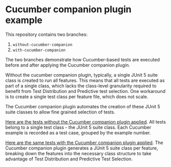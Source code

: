 # Cucumber companion plugin example

This repository contains two branches:
1. `without-cucumber-companion`
2. `with-cucumber-companion`

The two branches demonstrate how Cucumber-based tests are executed before and after applying the Cucumber companion plugin.

Without the cucumber companion plugin, typically, a single JUnit 5 suite class is created to run all features. This means that all tests are executed as part of a single class, which lacks the class-level granularity required to benefit from Test Distribution and Predictive test selection. One workaround is to create a single test class per feature file, which does not scale.

The Cucumber companion plugin automates the creation of these JUnit 5 suite classes to allow fine grained selection of tests.

[Here are the tests without the Cucumber companion plugin applied](https://ge.solutions-team.gradle.com/s/azhjumyvannks/tests/overview). All tests belong to a single test class - the JUnit 5 suite class. Each Cucumber example is recorded as a test case, grouped by the example number.

[Here are the same tests with the Cucumber companion plugin applied](https://ge.solutions-team.gradle.com/s/awzonnj24zria/tests/overview). The Cucumber companion plugin generates a JUnit 5 suite class per feature, breaking down the features into the necessary class structure to take advantage of Test Distribution and Predictive Test Selection.

